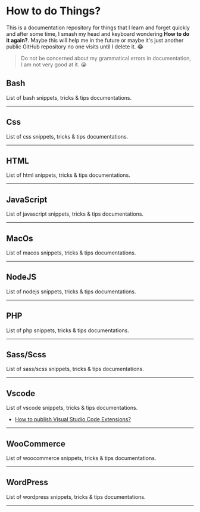 # How to do Things?

This is a documentation repository for things that I learn and forget quickly and after some time, I smash my head and keyboard wondering **How to do it again?**. Maybe this will help me in the future or maybe it's just another public GitHub repository no one visits until I delete it. 😂

> Do not be concerned about my grammatical errors in documentation, I am not very good at it. 😭

## Bash

List of bash snippets, tricks & tips documentations.

---

## Css

List of css snippets, tricks & tips documentations.

---

## HTML

List of html snippets, tricks & tips documentations.

---

## JavaScript

List of javascript snippets, tricks & tips documentations.

---

## MacOs

List of macos snippets, tricks & tips documentations.

---

## NodeJS

List of nodejs snippets, tricks & tips documentations.

---

## PHP

List of php snippets, tricks & tips documentations.

---

## Sass/Scss

List of sass/scss snippets, tricks & tips documentations.

---

## Vscode

List of vscode snippets, tricks & tips documentations.

-   [How to publish Visual Studio Code Extensions?](docs/vscode/how-to-publish-vscode-extensions.md)

---

## WooCommerce

List of woocommerce snippets, tricks & tips documentations.

---

## WordPress

List of wordpress snippets, tricks & tips documentations.

---
